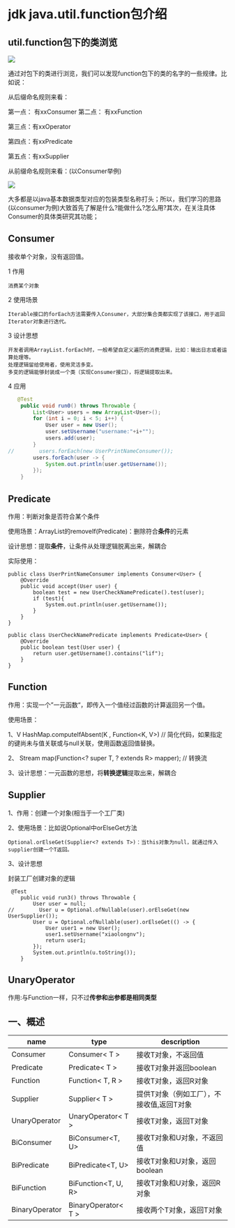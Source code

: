 # jdk java.util.function包介绍

## util.function包下的类浏览

![](https://gitee.com/leefuyong/blogimg/raw/master/null/20201226011340.png)

通过对包下的类进行浏览，我们可以发现function包下的类的名字的一些规律。比如说：

从后缀命名规则来看：

第一点： 有xxConsumer
第二点： 有xxFunction

第三点：有xxOperator

第四点：有xxPredicate

第五点：有xxSupplier

从前缀命名规则来看：(以Consumer举例)

![](https://gitee.com/leefuyong/blogimg/raw/master/null/20201226012019.png)



大多都是以java基本数据类型对应的包装类型名称打头；所以，我们学习的思路(以consumer为例)大致首先了解是什么?能做什么?怎么用?其次，在关注具体Consumer的具体类研究其功能；



## Consumer



接收单个对象，没有返回值。



1 作用

    消费某个对象

2 使用场景

    Iterable接口的forEach方法需要传入Consumer，大部分集合类都实现了该接口，用于返回Iterator对象进行迭代。

3 设计思想

    开发者调用ArrayList.forEach时，一般希望自定义遍历的消费逻辑，比如：输出日志或者运算处理等。
    处理逻辑留给使用者，使用灵活多变。
    多变的逻辑能够封装成一个类（实现Consumer接口），将逻辑提取出来。


4 应用

```java
   @Test
    public void run0() throws Throwable {
        List<User> users = new ArrayList<User>();
        for (int i = 0; i < 5; i++) {
            User user = new User();
            user.setUsername("username:"+i+"");
            users.add(user);
        }
//        users.forEach(new UserPrintNameConsumer());
        users.forEach(user -> {
            System.out.println(user.getUsername());
        });
    }
```

## Predicate

作用：判断对象是否符合某个条件

使用场景：ArrayList的removeIf(Predicate)：删除符合**条件**的元素

设计思想：提取**条件**，让条件从处理逻辑脱离出来，解耦合

实际使用：

```
public class UserPrintNameConsumer implements Consumer<User> {
    @Override
    public void accept(User user) {
        boolean test = new UserCheckNamePredicate().test(user);
        if (test){
            System.out.println(user.getUsername());
        }
    }
}
```



```
public class UserCheckNamePredicate implements Predicate<User> {
    @Override
    public boolean test(User user) {
        return user.getUsername().contains("lif");
    }
}
```

## Function

作用：实现一个”一元函数“，即传入一个值经过函数的计算返回另一个值。

使用场景：

1、V HashMap.computeIfAbsent(K , Function<K, V>) // 简化代码，如果指定的键尚未与值关联或与null关联，使用函数返回值替换。

2、<R> Stream<R> map(Function<? super T, ? extends R> mapper); // 转换流

3、设计思想：一元函数的思想，将**转换逻辑**提取出来，解耦合



## Supplier

1、作用：创建一个对象(相当于一个工厂类)

2、使用场景：比如说Optional中orElseGet方法

```
Optional.orElseGet(Supplier<? extends T>)：当this对象为null，就通过传入supplier创建一个T返回。
```

3、设计思想



封装工厂创建对象的逻辑



```
 @Test
    public void run3() throws Throwable {
        User user = null;
//        User u = Optional.ofNullable(user).orElseGet(new UserSupplier());
        User u = Optional.ofNullable(user).orElseGet(() -> {
            User user1 = new User();
            user1.setUsername("xiaolongnv");
            return user1;
        });
        System.out.println(u.toString());
    }
```

## UnaryOperator



作用:与Function一样，只不过**传参和出参都是相同类型**



## 一、概述

| name           | type                | description                               |
| -------------- | ------------------- | ----------------------------------------- |
| Consumer       | Consumer< T >       | 接收T对象，不返回值                       |
| Predicate      | Predicate< T >      | 接收T对象并返回boolean                    |
| Function       | Function< T, R >    | 接收T对象，返回R对象                      |
| Supplier       | Supplier< T >       | 提供T对象（例如工厂），不接收值,返回T对象 |
| UnaryOperator  | UnaryOperator< T >  | 接收T对象，返回T对象                      |
| BiConsumer     | BiConsumer<T, U>    | 接收T对象和U对象，不返回值                |
| BiPredicate    | BiPredicate<T, U>   | 接收T对象和U对象，返回boolean             |
| BiFunction     | BiFunction<T, U, R> | 接收T对象和U对象，返回R对象               |
| BinaryOperator | BinaryOperator< T > | 接收两个T对象，返回T对象                  |

